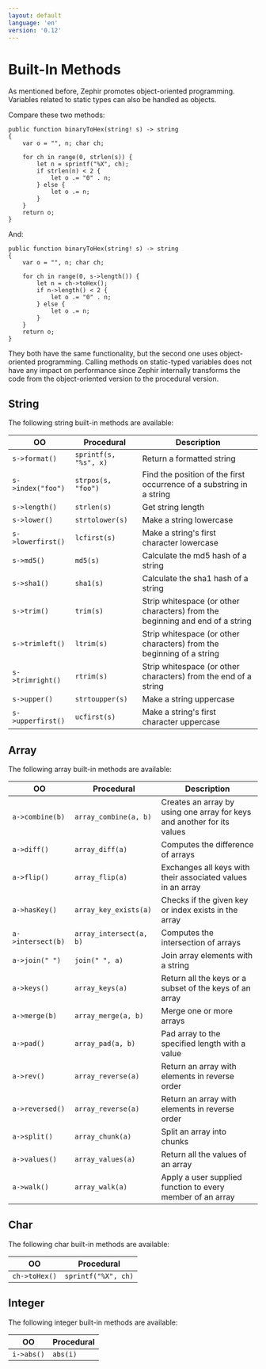 ```yaml
---
layout: default
language: 'en'
version: '0.12'
---
```


# Built-In Methods
As mentioned before, Zephir promotes object-oriented programming. Variables related to static types can also be handled as objects.

Compare these two methods:

```zephir
public function binaryToHex(string! s) -> string
{
    var o = "", n; char ch;

    for ch in range(0, strlen(s)) {
        let n = sprintf("%X", ch);
        if strlen(n) < 2 {
            let o .= "0" . n;
        } else {
            let o .= n;
        }
    }
    return o;
}
```

And:

```zephir
public function binaryToHex(string! s) -> string
{
    var o = "", n; char ch;

    for ch in range(0, s->length()) {
        let n = ch->toHex();
        if n->length() < 2 {
            let o .= "0" . n;
        } else {
            let o .= n;
        }
    }
    return o;
}
```

They both have the same functionality, but the second one uses object-oriented programming. Calling methods on static-typed variables does not have any impact on performance since Zephir internally transforms the code from the object-oriented version to the procedural version.

<a id='string'></a>
## String
The following string built-in methods are available:

| OO                 | Procedural             | Description                                                                    |
|--------------------|------------------------|--------------------------------------------------------------------------------|
| `s->format()`      | `sprintf(s, "%s", x)`  | Return a formatted string                                                      |
| `s->index("foo")`  | `strpos(s, "foo")`     | Find the position of the first occurrence of a substring in a string           |
| `s->length()`      | `strlen(s)`            | Get string length                                                              |
| `s->lower()`       | `strtolower(s)`        | Make a string lowercase                                                        |
| `s->lowerfirst()`  | `lcfirst(s)`           | Make a string's first character lowercase                                      |
| `s->md5()`         | `md5(s)`               | Calculate the md5 hash of a string                                             |
| `s->sha1()`        | `sha1(s)`              | Calculate the sha1 hash of a string                                            |
| `s->trim()`        | `trim(s)`              | Strip whitespace (or other characters) from the beginning and end of a string  |
| `s->trimleft()`    | `ltrim(s)`             | Strip whitespace (or other characters) from the beginning of a string          |
| `s->trimright()`   | `rtrim(s)`             | Strip whitespace (or other characters) from the end of a string                |
| `s->upper()`       | `strtoupper(s)`        | Make a string uppercase                                                        |
| `s->upperfirst()`  | `ucfirst(s)`           | Make a string's first character uppercase                                      |

<a id='array'></a>
## Array
The following array built-in methods are available:

| OO                 | Procedural               | Description                                                              |
|--------------------|--------------------------|--------------------------------------------------------------------------|
| `a->combine(b)`    | `array_combine(a, b)`    | Creates an array by using one array for keys and another for its values  |
| `a->diff()`        | `array_diff(a)`          | Computes the difference of arrays                                        |
| `a->flip()`        | `array_flip(a)`          | Exchanges all keys with their associated values in an array              |
| `a->hasKey()`      | `array_key_exists(a)`    | Checks if the given key or index exists in the array                     |
| `a->intersect(b)`  | `array_intersect(a, b)`  | Computes the intersection of arrays                                      |
| `a->join(" ")`     | `join(" ", a)`           | Join array elements with a string                                        |
| `a->keys()`        | `array_keys(a)`          | Return all the keys or a subset of the keys of an array                  |
| `a->merge(b)`      | `array_merge(a, b)`      | Merge one or more arrays                                                 |
| `a->pad()`         | `array_pad(a, b)`        | Pad array to the specified length with a value                           |
| `a->rev()`         | `array_reverse(a)`       | Return an array with elements in reverse order                           |
| `a->reversed()`    | `array_reverse(a)`       | Return an array with elements in reverse order                           |
| `a->split()`       | `array_chunk(a)`         | Split an array into chunks                                               |
| `a->values()`      | `array_values(a)`        | Return all the values of an array                                        |
| `a->walk()`        | `array_walk(a)`          | Apply a user supplied function to every member of an array               |

<a id='char'></a>
## Char
The following char built-in methods are available:

| OO             | Procedural           |
|----------------|----------------------|
| `ch->toHex()`  | `sprintf("%X", ch)`  |

<a id='integer'></a>
## Integer
The following integer built-in methods are available:

| OO           | Procedural    |
|--------------|---------------|
| `i->abs()`   | `abs(i)`      |
